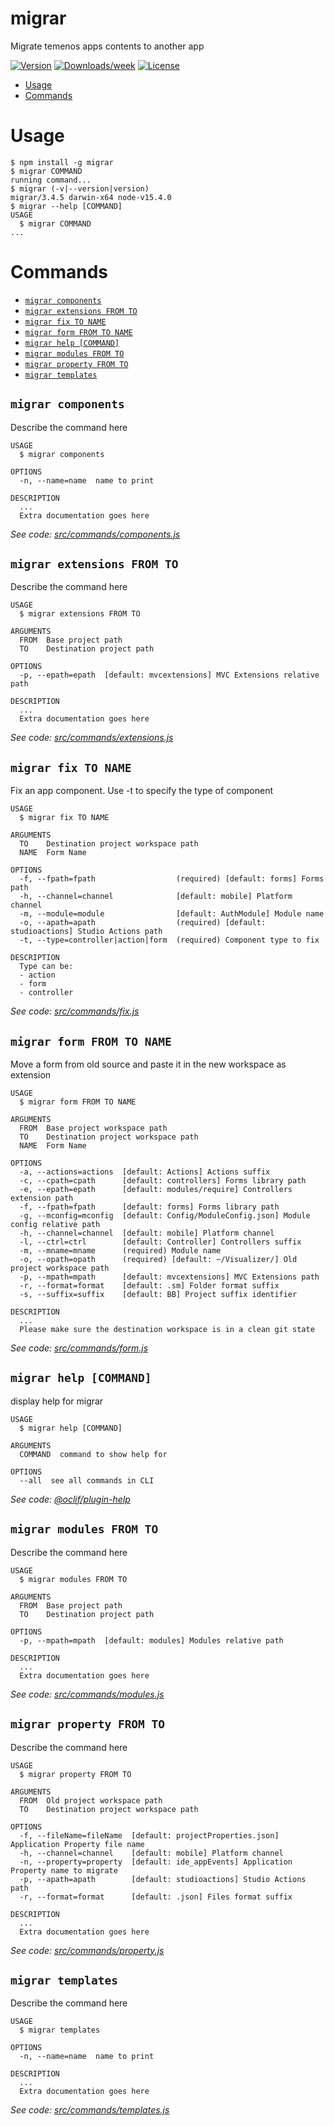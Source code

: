 migrar
=====

Migrate temenos apps contents to another app

[![Version](https://img.shields.io/npm/v/migrar.svg)](https://npmjs.org/package/migrar)
[![Downloads/week](https://img.shields.io/npm/dw/migrar.svg)](https://npmjs.org/package/migrar)
[![License](https://img.shields.io/npm/l/migrar.svg)](https://github.com/RGkevin/migrar/blob/master/package.json)

<!-- toc -->
* [Usage](#usage)
* [Commands](#commands)
<!-- tocstop -->
# Usage
<!-- usage -->
```sh-session
$ npm install -g migrar
$ migrar COMMAND
running command...
$ migrar (-v|--version|version)
migrar/3.4.5 darwin-x64 node-v15.4.0
$ migrar --help [COMMAND]
USAGE
  $ migrar COMMAND
...
```
<!-- usagestop -->

# Commands
<!-- commands -->
* [`migrar components`](#migrar-components)
* [`migrar extensions FROM TO`](#migrar-extensions-from-to)
* [`migrar fix TO NAME`](#migrar-fix-to-name)
* [`migrar form FROM TO NAME`](#migrar-form-from-to-name)
* [`migrar help [COMMAND]`](#migrar-help-command)
* [`migrar modules FROM TO`](#migrar-modules-from-to)
* [`migrar property FROM TO`](#migrar-property-from-to)
* [`migrar templates`](#migrar-templates)

## `migrar components`

Describe the command here

```
USAGE
  $ migrar components

OPTIONS
  -n, --name=name  name to print

DESCRIPTION
  ...
  Extra documentation goes here
```

_See code: [src/commands/components.js](https://github.com/RGkevin/migrar/blob/v3.4.5/src/commands/components.js)_

## `migrar extensions FROM TO`

Describe the command here

```
USAGE
  $ migrar extensions FROM TO

ARGUMENTS
  FROM  Base project path
  TO    Destination project path

OPTIONS
  -p, --epath=epath  [default: mvcextensions] MVC Extensions relative path

DESCRIPTION
  ...
  Extra documentation goes here
```

_See code: [src/commands/extensions.js](https://github.com/RGkevin/migrar/blob/v3.4.5/src/commands/extensions.js)_

## `migrar fix TO NAME`

Fix an app component. Use -t to specify the type of component

```
USAGE
  $ migrar fix TO NAME

ARGUMENTS
  TO    Destination project workspace path
  NAME  Form Name

OPTIONS
  -f, --fpath=fpath                  (required) [default: forms] Forms path
  -h, --channel=channel              [default: mobile] Platform channel
  -m, --module=module                [default: AuthModule] Module name
  -o, --apath=apath                  (required) [default: studioactions] Studio Actions path
  -t, --type=controller|action|form  (required) Component type to fix

DESCRIPTION
  Type can be:
  - action
  - form
  - controller
```

_See code: [src/commands/fix.js](https://github.com/RGkevin/migrar/blob/v3.4.5/src/commands/fix.js)_

## `migrar form FROM TO NAME`

Move a form from old source and paste it in the new workspace as extension

```
USAGE
  $ migrar form FROM TO NAME

ARGUMENTS
  FROM  Base project workspace path
  TO    Destination project workspace path
  NAME  Form Name

OPTIONS
  -a, --actions=actions  [default: Actions] Actions suffix
  -c, --cpath=cpath      [default: controllers] Forms library path
  -e, --epath=epath      [default: modules/require] Controllers extension path
  -f, --fpath=fpath      [default: forms] Forms library path
  -g, --mconfig=mconfig  [default: Config/ModuleConfig.json] Module config relative path
  -h, --channel=channel  [default: mobile] Platform channel
  -l, --ctrl=ctrl        [default: Controller] Controllers suffix
  -m, --mname=mname      (required) Module name
  -o, --opath=opath      (required) [default: ~/Visualizer/] Old project workspace path
  -p, --mpath=mpath      [default: mvcextensions] MVC Extensions path
  -r, --format=format    [default: .sm] Folder format suffix
  -s, --suffix=suffix    [default: BB] Project suffix identifier

DESCRIPTION
  ...
  Please make sure the destination workspace is in a clean git state
```

_See code: [src/commands/form.js](https://github.com/RGkevin/migrar/blob/v3.4.5/src/commands/form.js)_

## `migrar help [COMMAND]`

display help for migrar

```
USAGE
  $ migrar help [COMMAND]

ARGUMENTS
  COMMAND  command to show help for

OPTIONS
  --all  see all commands in CLI
```

_See code: [@oclif/plugin-help](https://github.com/oclif/plugin-help/blob/v3.2.2/src/commands/help.ts)_

## `migrar modules FROM TO`

Describe the command here

```
USAGE
  $ migrar modules FROM TO

ARGUMENTS
  FROM  Base project path
  TO    Destination project path

OPTIONS
  -p, --mpath=mpath  [default: modules] Modules relative path

DESCRIPTION
  ...
  Extra documentation goes here
```

_See code: [src/commands/modules.js](https://github.com/RGkevin/migrar/blob/v3.4.5/src/commands/modules.js)_

## `migrar property FROM TO`

Describe the command here

```
USAGE
  $ migrar property FROM TO

ARGUMENTS
  FROM  Old project workspace path
  TO    Destination project workspace path

OPTIONS
  -f, --fileName=fileName  [default: projectProperties.json] Application Property file name
  -h, --channel=channel    [default: mobile] Platform channel
  -n, --property=property  [default: ide_appEvents] Application Property name to migrate
  -p, --apath=apath        [default: studioactions] Studio Actions path
  -r, --format=format      [default: .json] Files format suffix

DESCRIPTION
  ...
  Extra documentation goes here
```

_See code: [src/commands/property.js](https://github.com/RGkevin/migrar/blob/v3.4.5/src/commands/property.js)_

## `migrar templates`

Describe the command here

```
USAGE
  $ migrar templates

OPTIONS
  -n, --name=name  name to print

DESCRIPTION
  ...
  Extra documentation goes here
```

_See code: [src/commands/templates.js](https://github.com/RGkevin/migrar/blob/v3.4.5/src/commands/templates.js)_
<!-- commandsstop -->
